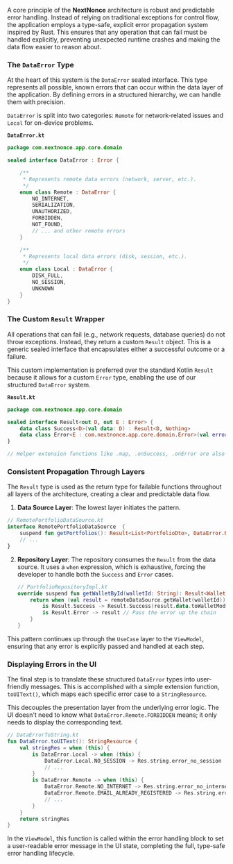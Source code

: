 

A core principle of the **NextNonce** architecture is robust and predictable error handling. Instead of relying on traditional exceptions for control flow, the application employs a type-safe, explicit error propagation system inspired by Rust. This ensures that any operation that can fail must be handled explicitly, preventing unexpected runtime crashes and making the data flow easier to reason about.

### The `DataError` Type

At the heart of this system is the `DataError` sealed interface. This type represents all possible, known errors that can occur within the data layer of the application. By defining errors in a structured hierarchy, we can handle them with precision.

`DataError` is split into two categories: `Remote` for network-related issues and `Local` for on-device problems.

**`DataError.kt`**

```kotlin
package com.nextnonce.app.core.domain

sealed interface DataError : Error {

    /**
     * Represents remote data errors (network, server, etc.).
     */
    enum class Remote : DataError {
        NO_INTERNET,
        SERIALIZATION,
        UNAUTHORIZED,
        FORBIDDEN,
        NOT_FOUND,
        // ... and other remote errors
    }

    /**
     * Represents local data errors (disk, session, etc.).
     */
    enum class Local : DataError {
        DISK_FULL,
        NO_SESSION,
        UNKNOWN
    }
}
```

### The Custom `Result` Wrapper

All operations that can fail (e.g., network requests, database queries) do not throw exceptions. Instead, they return a custom `Result` object. This is a generic sealed interface that encapsulates either a successful outcome or a failure.

This custom implementation is preferred over the standard Kotlin `Result` because it allows for a custom `Error` type, enabling the use of our structured `DataError` system.

**`Result.kt`**

```kotlin
package com.nextnonce.app.core.domain

sealed interface Result<out D, out E : Error> {
    data class Success<D>(val data: D) : Result<D, Nothing>
    data class Error<E : com.nextnonce.app.core.domain.Error>(val error: E) : Result<Nothing, E>
}

// Helper extension functions like .map, .onSuccess, .onError are also provided
```

### Consistent Propagation Through Layers

The `Result` type is used as the return type for failable functions throughout all layers of the architecture, creating a clear and predictable data flow.

1.  **Data Source Layer**: The lowest layer initiates the pattern.

```kotlin
// RemotePortfolioDataSource.kt
interface RemotePortfolioDataSource  {
    suspend fun getPortfolios(): Result<List<PortfolioDto>, DataError.Remote>
    // ...
}
```

2.  **Repository Layer**: The repository consumes the `Result` from the data source. It uses a `when` expression, which is exhaustive, forcing the developer to handle both the `Success` and `Error` cases.

    ```kotlin
    // PortfolioRepositoryImpl.kt
    override suspend fun getWalletById(walletId: String): Result<WalletModel, DataError> {
        return when (val result = remoteDataSource.getWallet(walletId)) {
            is Result.Success -> Result.Success(result.data.toWalletModel()) // Map DTO to Domain Model
            is Result.Error -> result // Pass the error up the chain
        }
    }
    ```

This pattern continues up through the `UseCase` layer to the `ViewModel`, ensuring that any error is explicitly passed and handled at each step.

### Displaying Errors in the UI

The final step is to translate these structured `DataError` types into user-friendly messages. This is accomplished with a simple extension function, `toUIText()`, which maps each specific error case to a `StringResource`.

This decouples the presentation layer from the underlying error logic. The UI doesn't need to know what `DataError.Remote.FORBIDDEN` means; it only needs to display the corresponding text.

```kotlin
// DataErrorToString.kt
fun DataError.toUIText(): StringResource {
    val stringRes = when (this) {
        is DataError.Local -> when (this) {
            DataError.Local.NO_SESSION -> Res.string.error_no_session
            // ...
        }
        is DataError.Remote -> when (this) {
            DataError.Remote.NO_INTERNET -> Res.string.error_no_internet
            DataError.Remote.EMAIL_ALREADY_REGISTERED -> Res.string.error_account_exists
            // ...
        }
    }
    return stringRes
}
```

In the `ViewModel`, this function is called within the error handling block to set a user-readable error message in the UI state, completing the full, type-safe error handling lifecycle.